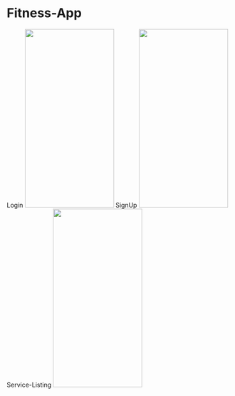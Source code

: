 # Fitness-App
Login
<img src="https://user-images.githubusercontent.com/43336632/92577026-a29cd680-f2a3-11ea-8de0-bee95311c836.JPG" width="200" height="400" />
SignUp
<img src="https://user-images.githubusercontent.com/43336632/92577045-a92b4e00-f2a3-11ea-9f13-b40941e35640.JPG" width="200" height="400" />
Service-Listing
<img src="https://user-images.githubusercontent.com/43336632/92577028-a3ce0380-f2a3-11ea-9557-4854b3832045.JPG" width="200" height="400" />
